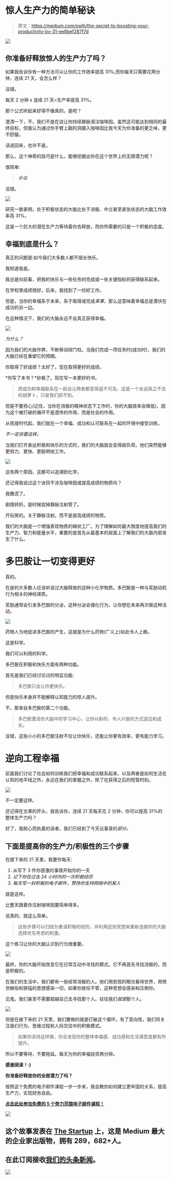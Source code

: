 # 惊人生产力的简单秘诀

> 原文：<https://medium.com/swlh/the-secret-to-boosting-your-productivity-by-31-ee8bef287f7d>

![](img/3d99d27b8842178dc9fb1dd89d7d17f0.png)

## 你准备好释放惊人的生产力了吗？

如果我告诉你有一种方法可以让你的工作效率提高 31%,而你每天只需要花两分钟，连续 21 天，会怎么样？

没错。

每天 2 分钟 x 连续 21 天=生产率提高 31%。

那个公式听起来好得不像真的，是吧？

澄清一下，不，我们不是在说让你持续静脉滴注咖啡因。虽然这可能达到相同的最终目标，但我认为通过你手臂上戳的洞摄入咖啡因比我今天为你准备的更乏味，更不舒服。

话说回来，也许不是。

那么，这个神奇的技巧是什么，能够挖掘出你在这个世界上的无限潜力呢？

很简单:

> *幸福*

没错。

![](img/a8a0d9bb938f1b2aace7d510aa04f6c6.png)

研究一致表明，处于积极状态的大脑比处于消极、中立甚至紧张状态的大脑工作效率高 31%。

这是一个巨大的潜在生产力等待着你去释放，而你所需要的只是一个积极的态度。

## **幸福到底是什么？**

真正的问题是:如今我们大多数人都不擅长快乐。

我知道我是。

我总是向前看，把我的快乐与一些任务的完成或一些关键指标的获得联系起来。

在学校里成绩很好。后来，我找到了一份好工作。

但是，当你的幸福系于未来，系于取得或完成*某事*，那么这意味着幸福总是潜伏在成功的另一边。

在这种情况下，我们的大脑永远不会真正获得幸福。

![](img/711855bfa338bd6a500a55fd4aac04a7.png)

*为什么？*

因为我们的大脑作弊，不断移动球门柱。当我们完成一项任务时(成功时)，我们的大脑已经在重塑它的预期。

你取得了好成绩？太好了。现在取得更好的成绩。

*你写了本书？*妙极了。现在写一本更好的书。

> 把成功和幸福联系在一起会让两者都变得遥不可及。这是一个永远挥之不去的胡萝卜，只是我们抓不到。

但是不要担心(记住，当你在消极的精神状态下工作时，你的大脑效率会降低)，因为这个被打破的循环不是遗传的作用，而是社会的作用。

从孩提时代起，我们就在一个幸福、成功和认可联系在一起的环境中接受训练。

*不一定非要这样。*

当我们打开表达积极和快乐的方式时，我们的大脑就会变得超负荷。他们突然能够更努力、更快、更聪明地工作。

![](img/a363ef99e6eab31c92dc4c1b19f9b726.png)

这有两个原因，这都可以追溯到化学。

还记得我说过这个诀窍不涉及咖啡因或提高成绩的物质吗？

我撒谎了。

剧情转折。是时候拔掉静脉注射管了。

开玩笑的。关于静脉注射。而不是提高成绩的物质。

我们的大脑是一个增强表现物质的糊状工厂。为了理解如何最大限度地提高我们的生产力、智力和能量水平，重要的是首先从最基本的层面上了解我们的大脑内部发生了什么。

# 多巴胺让一切变得更好

真的。

在座的大多数人应该听说过大脑释放的这种小化学物质。多巴胺是一种与奖励动机行为相关的神经递质。

奖励通常会引发多巴胺的分泌，这种分泌会强化行为，让你想在未来再次做这种活动。

![](img/b323aa06fa503bce6268a1dc57557170.png)

药物人为地促进多巴胺的产生，这就是为什么药物(广义上)如此令人上瘾。

这是科学。

我们可以利用的科学。

多巴胺在积极和快乐方面有两种功能。

首先是我们已经讨论过的明显功能:

> 多巴胺只会让你更快乐。

但是快乐本身并不能解释认知能力的惊人提升。

不，那来自多巴胺的第二个功能。

> 多巴胺激活你大脑中的学习中心，让你以新的、令人兴奋的方式适应和成长。

没错，这些小小的多巴胺注射不仅让你快乐，还能让你更有效率，更有能力学习。

# **逆向工程幸福**

前面我们讨论了社会如何训练我们把幸福和成功联系起来，以及两者是如何生活在认知的地平线之外，永远在我们的掌握之外，除了在获得之后的短暂时刻。

![](img/48b4e2f141b4b038d79bb6144bbcba1c.png)

不一定要这样。

还记得在文章的开头，我告诉你，连续 21 天每天花 2 分钟，你可以提高 31%的整体生产力吗？

好了，我耐心而执着的读者，我们已经到了今天议事录的*部分。*

## 下面是提高你的生产力/积极性的三个步骤

在接下来的 21 天里，我要你每天:

1.  从写下 3 件你感激的事情开始你的一天
2.  *记下你在过去 24 小时内的一次积极经历*
3.  *每天写一封积极的电子邮件，赞扬你支持网络中的某人*

就是这样。

比整天跟着你注射咖啡因要简单得多。

说真的，就这么简单。

> 这些步骤可以归结为重温积极的经历，并利用这些冥想来重新连接你的大脑选择优先考虑的刺激。

这个练习让你的大脑认识到行为很重要。

![](img/7c96f1fa874c820ff7280cfb54bd4c4a.png)

最终，你的大脑开始改变它在日常互动中寻找的模式。它不再首先寻找消极的，而是积极的。

在我们的生活中，我们都有一些经常消极的人。他们用悲观的眼光看待世界，用愤世嫉俗和狭隘的思想感染一切，如果你放任不管，这种思想会感染和压倒你。

见鬼，我们甚至不需要超越自己去寻找那个人。往往我们*就是*那个人。

![](img/0678fb1b027c38274a6593f80abc7a43.png)

但是在接下来的 21 天里，我们要做的就是打破这个循环。有了意向性，我们将关注我们行为、思维过程和人际交往中的积极模式。

> 如果你坚持这样做，你会发现你的整体幸福感、成功感和生活满意度都有所提升。

所以不要等待，不要拖延。每天为你的幸福投资两分钟。

**感谢阅读！:)**

**你准备好释放你的全部潜力了吗？**

按照这个免费的电子邮件课程一步一步来，我会教你如何建立更牢固的关系，提高生产力，实现财务自由。

[**点击此处参加免费的 5 个势力范围电子邮件课程！**](http://www.thehyperfocusedmind.com/)

![](img/731acf26f5d44fdc58d99a6388fe935d.png)

## 这个故事发表在 [The Startup](https://medium.com/swlh) 上，这是 Medium 最大的企业家出版物，拥有 289，682+人。

## 在此订阅接收[我们的头条新闻](http://growthsupply.com/the-startup-newsletter/)。

![](img/731acf26f5d44fdc58d99a6388fe935d.png)